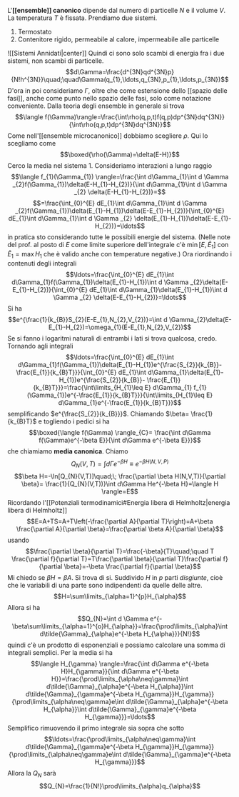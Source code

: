 L'**[[ensemble]] canonico** dipende dal numero di particelle $N$ e il volume $V$. La temperatura $T$ è fissata. Prendiamo due sistemi.
1. Termostato
2. Contenitore rigido, permeabile al calore, impermeabile alle particelle

![[Sistemi Annidati|center]]
Quindi ci sono solo scambi di energia fra i due sistemi, non scambi di particelle.
$$d\Gamma=\frac{d^{3N}qd^{3N}p}{N!h^{3N}}\quad;\quad\Gamma(q_{1},\ldots,q_{3N},p_{1},\ldots,p_{3N})$$
D'ora in poi consideriamo $\Gamma$, oltre che come estensione dello [[spazio delle fasi]], anche come punto nello spazio delle fasi, solo come notazione conveniente.
Dalla teoria degli ensemble in generale si trova
$$\langle f(\Gamma)\rangle=\frac{\int\rho(q,p,t)f(q,p)dp^{3N}dq^{3N}}{\int\rho(q,p,t)dp^{3N}dq^{3N}}$$
Come nell'[[ensemble microcanonico]] dobbiamo scegliere $\rho$. Qui lo scegliamo come
$$\boxed{\rho(\Gamma)=\delta(E-H)}$$
Cerco la media nel sistema 1. Consideriamo interazioni a lungo raggio
$$\langle f_{1}(\Gamma_{1}) \rangle=\frac{\int d\Gamma_{1}\int d \Gamma _{2}f(\Gamma_{1})\delta(E-H_{1}-H_{2})}{\int d\Gamma_{1}\int d \Gamma _{2} \delta(E-H_{1}-H_{2})}=$$
$$=\frac{\int_{0}^{E} dE_{1}\int d\Gamma_{1}\int d \Gamma _{2}f(\Gamma_{1})\delta(E_{1}-H_{1})\delta(E-E_{1}-H_{2})}{\int_{0}^{E} dE_{1}\int d\Gamma_{1}\int d \Gamma _{2} \delta(E_{1}-H_{1})\delta(E-E_{1}-H_{2})}=\ldots$$
in pratica sto considerando tutte le possibili energie del sistema. (Nelle note del prof. al posto di $E$ come limite superiore dell'integrale c'è $\min[E, \tilde{E}_{1}]$ con $\tilde{E}_{1}=\max H_{1}$ che è valido anche con temperature negative.) Ora riordinando i contenuti degli integrali
$$\ldots=\frac{\int_{0}^{E} dE_{1}\int d\Gamma_{1}f(\Gamma_{1})\delta(E_{1}-H_{1})\int d \Gamma _{2}\delta(E-E_{1}-H_{2})}{\int_{0}^{E} dE_{1}\int d\Gamma_{1}\delta(E_{1}-H_{1})\int d \Gamma _{2} \delta(E-E_{1}-H_{2})}=\ldots$$
Si ha
$$e^{\frac{1}{k_{B}}S_{2}(E-E_{1},N_{2},V_{2})}=\int d \Gamma_{2}\delta(E-E_{1}-H_{2})=\omega_{1}(E-E_{1},N_{2},V_{2})$$
Se si fanno i logaritmi naturali di entrambi i lati si trova qualcosa, credo. Tornando agli integrali
$$\ldots=\frac{\int_{0}^{E} dE_{1}\int d\Gamma_{1}f(\Gamma_{1})\delta(E_{1}-H_{1})e^{\frac{S_{2}}{k_{B}}- \frac{E_{1}}{k_{B}T}}}{\int_{0}^{E} dE_{1}\int d\Gamma_{1}\delta(E_{1}-H_{1})e^{\frac{S_{2}}{k_{B}}- \frac{E_{1}}{k_{B}T}}}=\frac{\int\limits_{H_{1}\leq E} d\Gamma_{1} f_{1}(\Gamma_{1})e^{-\frac{E_{1}}{k_{B}T}}}{\int\limits_{H_{1}\leq E} d\Gamma_{1}e^{-\frac{E_{1}}{k_{B}T}}}$$
semplificando $e^{\frac{S_{2}}{k_{B}}}$. Chiamando $\beta= \frac{1}{k_{B}T}$ e togliendo i pedici si ha
$$\boxed{\langle f(\Gamma) \rangle_{C}= \frac{\int d\Gamma f(\Gamma)e^{-\beta E}}{\int d\Gamma e^{-\beta E}}}$$
che chiamiamo **media canonica**. Chiamo
$$Q_{N}(V,T)=\int d\Gamma e^{-\beta H}\equiv e^{-\beta H(N,V,P)}$$
$$\beta H=-\ln[Q_{N}(V,T)]\quad;\; \frac{\partial \beta H(N,V,T)}{\partial \beta}= \frac{1}{Q_{N}(V,T))}\int d\Gamma He^{-\beta H}=\langle H \rangle=E$$
Ricordando l'[[Potenziali termodinamici#Energia libera di Helmholtz|energia libera di Helmholtz]] 
$$E=A+TS=A+T\left(-\frac{\partial A}{\partial T}\right)=A+\beta \frac{\partial A}{\partial \beta}=\frac{\partial \beta A}{\partial \beta}$$
usando
$$\frac{\partial \beta}{\partial T}=\frac{-\beta}{T}\quad;\quad T \frac{\partial f}{\partial T}=T\frac{\partial \beta}{\partial T}\frac{\partial f}{\partial \beta}=-\beta \frac{\partial f}{\partial \beta}$$
Mi chiedo se $\beta H=\beta A$. Si trova di si.
Suddivido $H$ in $p$ parti *disgiunte*, cioè che le variabili di una parte sono indipendenti da quelle delle altre.
$$H=\sum\limits_{\alpha=1}^{p}H_{\alpha}$$
Allora si ha
$$Q_{N}=\int d \Gamma e^{-\beta\sum\limits_{\alpha=1}^{o}H_{\alpha}}=\frac{\prod\limits_{\alpha}\int d\tilde{\Gamma}_{\alpha}e^{-\beta H_{\alpha}}}{N!}$$
quindi c'è un prodotto di esponenziali e possiamo calcolare una somma di integrali semplici. Per la media si ha
$$\langle H_{\gamma} \rangle=\frac{\int d\Gamma e^{-\beta H}H_{\gamma}}{\int d\Gamma e^{-\beta H}}=\frac{\prod\limits_{\alpha\neq\gamma}\int d\tilde{\Gamma}_{\alpha}e^{-\beta H_{\alpha}}\int d\tilde{\Gamma}_{\gamma}e^{-\beta H_{\gamma}}H_{\gamma}}{\prod\limits_{\alpha\neq\gamma}e\int d\tilde{\Gamma}_{\alpha}e^{-\beta H_{\alpha}}\int d\tilde{\Gamma}_{\gamma}e^{-\beta H_{\gamma}}}=\ldots$$
Semplifico rimuovendo il primo integrale sia sopra che sotto
$$\ldots=\frac{\prod\limits_{\alpha\neq\gamma}\int d\tilde{\Gamma}_{\gamma}e^{-\beta H_{\gamma}}H_{\gamma}}{\prod\limits_{\alpha\neq\gamma}e\int d\tilde{\Gamma}_{\gamma}e^{-\beta H_{\gamma}}}$$
Allora la $Q_{N}$ sarà
$$Q_{N}=\frac{1}{N!}\prod\limits_{\alpha}q_{\alpha}$$
